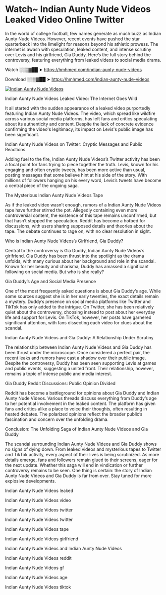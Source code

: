 # Watch~ Indian Aunty Nude Videos Leaked Video Online Twitter

In the world of college football, few names generate as much buzz as Indian Aunty Nude Videos. However, recent events have pushed the star quarterback into the limelight for reasons beyond his athletic prowess. The internet is awash with speculation, leaked content, and intense scrutiny over Levis and his girlfriend, Gia Duddy. Here’s the full story behind the controversy, featuring everything from leaked videos to social media drama.

Watch ░░▒▓██ ➤ https://hmhmed.com/indian-aunty-nude-videos

Download ░░▒▓██ ➤ https://hmhmed.com/indian-aunty-nude-videos

[![Indian Aunty Nude Videos](https://i.imgur.com/dJHk4Zq.gif)](https://hmhmed.com/indian-aunty-nude-videos)

Indian Aunty Nude Videos Leaked Video: The Internet Goes Wild

It all started with the sudden appearance of a leaked video purportedly featuring Indian Aunty Nude Videos. The video, which spread like wildfire across various social media platforms, has left fans and critics speculating about its authenticity and content. Despite the lack of concrete evidence confirming the video's legitimacy, its impact on Levis's public image has been significant.

Indian Aunty Nude Videos on Twitter: Cryptic Messages and Public Reactions

Adding fuel to the fire, Indian Aunty Nude Videos’s Twitter activity has been a focal point for fans trying to piece together the truth. Levis, known for his engaging and often cryptic tweets, has been more active than usual, posting messages that some believe hint at his side of the story. With millions of followers hanging on his every word, Levis’s tweets have become a central piece of the ongoing saga.

The Mysterious Indian Aunty Nude Videos Tape

As if the leaked video wasn’t enough, rumors of a Indian Aunty Nude Videos tape have further stirred the pot. Allegedly containing even more controversial content, the existence of this tape remains unconfirmed, but that hasn’t stopped the speculation. Reddit has become a hotbed for discussions, with users sharing supposed details and theories about the tape. The debate continues to rage on, with no clear resolution in sight.

Who is Indian Aunty Nude Videos’s Girlfriend, Gia Duddy?

Central to the controversy is Gia Duddy, Indian Aunty Nude Videos’s girlfriend. Gia Duddy has been thrust into the spotlight as the drama unfolds, with many curious about her background and role in the scandal. Known for her beauty and charisma, Duddy has amassed a significant following on social media. But who is she really?

Gia Duddy’s Age and Social Media Presence

One of the most frequently asked questions is about Gia Duddy’s age. While some sources suggest she is in her early twenties, the exact details remain a mystery. Duddy’s presence on social media platforms like Twitter and TikTok has only added to the intrigue. On Twitter, she has been relatively quiet about the controversy, choosing instead to post about her everyday life and support for Levis. On TikTok, however, her posts have garnered significant attention, with fans dissecting each video for clues about the scandal.

Indian Aunty Nude Videos and Gia Duddy: A Relationship Under Scrutiny

The relationship between Indian Aunty Nude Videos and Gia Duddy has been thrust under the microscope. Once considered a perfect pair, the recent leaks and rumors have cast a shadow over their public image. Despite the controversy, Duddy has been seen supporting Levis at games and public events, suggesting a united front. Their relationship, however, remains a topic of intense public and media interest.

Gia Duddy Reddit Discussions: Public Opinion Divided

Reddit has become a battleground for opinions about Gia Duddy and Indian Aunty Nude Videos. Various threads discuss everything from Duddy’s age to her potential involvement in the leaked content. The platform has given fans and critics alike a place to voice their thoughts, often resulting in heated debates. The polarized opinions reflect the broader public’s fascination and concern over the unfolding drama.

Conclusion: The Unfolding Saga of Indian Aunty Nude Videos and Gia Duddy

The scandal surrounding Indian Aunty Nude Videos and Gia Duddy shows no signs of dying down. From leaked videos and mysterious tapes to Twitter and TikTok activity, every aspect of their lives is being scrutinized. As more details emerge, fans and followers remain glued to their screens, eager for the next update. Whether this saga will end in vindication or further controversy remains to be seen. One thing is certain: the story of Indian Aunty Nude Videos and Gia Duddy is far from over. Stay tuned for more explosive developments.

Indian Aunty Nude Videos leaked

Indian Aunty Nude Videos video

Indian Aunty Nude Videos twitter

Indian Aunty Nude Videos twitter

Indian Aunty Nude Videos tape

Indian Aunty Nude Videos girlfriend

Indian Aunty Nude Videos and Indian Aunty Nude Videos

Indian Aunty Nude Videos reddit

Indian Aunty Nude Videos gf

Indian Aunty Nude Videos age

Indian Aunty Nude Videos tiktok